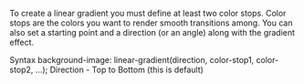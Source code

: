 To create a linear gradient you must define at least two color stops.
Color stops are the colors you want to render smooth transitions among.
You can also set a starting point and a direction (or an angle) along with the gradient effect.

Syntax
background-image: linear-gradient(direction, color-stop1, color-stop2, ...);
Direction - Top to Bottom (this is default)

